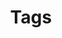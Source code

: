 ---
title: Tags
description: Tags and list of pages
template: tags.html
disqus: ""
hide:
    - navigation
    - toc
---